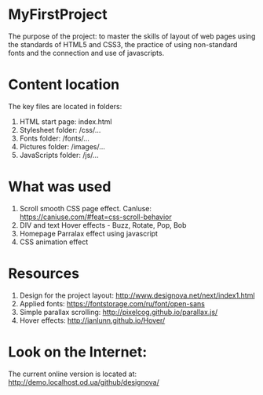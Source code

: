 # MyFirstProject
The purpose of the project: to master the skills of layout of web pages using the standards of HTML5 and CSS3, the practice of using non-standard fonts and the connection and use of javascripts.

# Content location
The key files are located in folders:
1. HTML start page: index.html
2. Stylesheet folder: /css/...
3. Fonts folder: /fonts/...
4. Pictures folder: /images/...
5. JavaScripts folder: /js/...

# What was used
1. Scroll smooth CSS page effect. CanIuse: https://caniuse.com/#feat=css-scroll-behavior
2. DIV and text Hover effects - Buzz, Rotate, Pop, Bob
3. Homepage Parralax effect using javascript
4. CSS animation effect

# Resources
1. Design for the project layout: http://www.designova.net/next/index1.html
2. Applied fonts: https://fontstorage.com/ru/font/open-sans
3. Simple parallax scrolling: http://pixelcog.github.io/parallax.js/
4. Hover effects: http://ianlunn.github.io/Hover/

# Look on the Internet:
The current online version is located at: http://demo.localhost.od.ua/github/designova/
